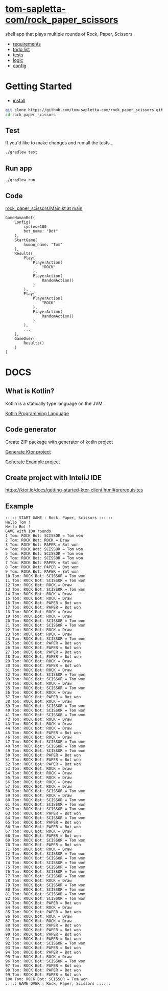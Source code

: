 # [tom-sapletta-com/rock_paper_scissors](https://github.com/tom-sapletta-com/rock_paper_scissors)

shell app that plays multiple rounds of Rock, Paper, Scissors

+ [requirements](DOCS/requirements.md)
+ [todo list](DOCS/todo.md)
+ [tests](DOCS/tests.md)
+ [logic](DOCS/logic.md)
+ [config](DOCS/config.md)



# Getting Started

+ [install](DOCS/install.md)

```bash 
git clone https://github.com/tom-sapletta-com/rock_paper_scissors.git
cd rock_paper_scissors
```

## Test
If you'd like to make changes and run all the tests...
```bash
./gradlew test
```

## Run app
```bash
./gradlew run
```


## Code

[rock_paper_scissors/Main.kt at main](https://github.com/tom-sapletta-com/rock_paper_scissors/blob/main/src/main/kotlin/Main.kt)

```
GameHumanBot(
    Config(
        cycles=100
        bot_name: "Bot"
    ),
    StartGame(
        human_name: "Tom"
    ),  
    Results(
        Play(
            PlayerAction(
                "ROCK"
            ),
            PlayerAction(
                RandomAction()
            )
        ),
        Play(
            PlayerAction(
                "ROCK"
            ),
            PlayerAction(
                RandomAction()
            )
        ),
        ...
    ),
    GameOver(
        Results()
    )
)
```
# DOCS

## What is Kotlin?

Kotlin is a statically type language on the JVM.

[Kotlin Programming Language](https://kotlinlang.org/)

## Code generator
Create ZIP package with generator of kotlin project

[Generate Ktor project](https://start.ktor.io/)

[Generate Example project](https://start.ktor.io/#/final?name=game&website=example.com&artifact=com.example.game&kotlinVersion=1.7.20&ktorVersion=2.1.2&buildSystem=GRADLE_KTS&engine=NETTY&configurationIn=CODE&addSampleCode=true&plugins=)


## Create project with InteliJ IDE

https://ktor.io/docs/getting-started-ktor-client.html#prerequisites


## Example
            
    ::::: START GAME : Rock, Paper, Scissors ::::::
    Hello Tom !
    Hello Bot !
    GAME with 100 rounds
    1 Tom: ROCK Bot: SCISSOR = Tom won
    2 Tom: ROCK Bot: ROCK = Draw
    3 Tom: ROCK Bot: PAPER = Bot won
    4 Tom: ROCK Bot: SCISSOR = Tom won
    5 Tom: ROCK Bot: SCISSOR = Tom won
    6 Tom: ROCK Bot: SCISSOR = Tom won
    7 Tom: ROCK Bot: PAPER = Bot won
    8 Tom: ROCK Bot: PAPER = Bot won
    9 Tom: ROCK Bot: PAPER = Bot won
    10 Tom: ROCK Bot: SCISSOR = Tom won
    11 Tom: ROCK Bot: SCISSOR = Tom won
    12 Tom: ROCK Bot: ROCK = Draw
    13 Tom: ROCK Bot: SCISSOR = Tom won
    14 Tom: ROCK Bot: ROCK = Draw
    15 Tom: ROCK Bot: ROCK = Draw
    16 Tom: ROCK Bot: PAPER = Bot won
    17 Tom: ROCK Bot: PAPER = Bot won
    18 Tom: ROCK Bot: ROCK = Draw
    19 Tom: ROCK Bot: ROCK = Draw
    20 Tom: ROCK Bot: SCISSOR = Tom won
    21 Tom: ROCK Bot: SCISSOR = Tom won
    22 Tom: ROCK Bot: ROCK = Draw
    23 Tom: ROCK Bot: ROCK = Draw
    24 Tom: ROCK Bot: SCISSOR = Tom won
    25 Tom: ROCK Bot: PAPER = Bot won
    26 Tom: ROCK Bot: PAPER = Bot won
    27 Tom: ROCK Bot: PAPER = Bot won
    28 Tom: ROCK Bot: PAPER = Bot won
    29 Tom: ROCK Bot: ROCK = Draw
    30 Tom: ROCK Bot: PAPER = Bot won
    31 Tom: ROCK Bot: ROCK = Draw
    32 Tom: ROCK Bot: SCISSOR = Tom won
    33 Tom: ROCK Bot: SCISSOR = Tom won
    34 Tom: ROCK Bot: ROCK = Draw
    35 Tom: ROCK Bot: SCISSOR = Tom won
    36 Tom: ROCK Bot: ROCK = Draw
    37 Tom: ROCK Bot: PAPER = Bot won
    38 Tom: ROCK Bot: ROCK = Draw
    39 Tom: ROCK Bot: SCISSOR = Tom won
    40 Tom: ROCK Bot: SCISSOR = Tom won
    41 Tom: ROCK Bot: SCISSOR = Tom won
    42 Tom: ROCK Bot: ROCK = Draw
    43 Tom: ROCK Bot: ROCK = Draw
    44 Tom: ROCK Bot: ROCK = Draw
    45 Tom: ROCK Bot: PAPER = Bot won
    46 Tom: ROCK Bot: ROCK = Draw
    47 Tom: ROCK Bot: SCISSOR = Tom won
    48 Tom: ROCK Bot: SCISSOR = Tom won
    49 Tom: ROCK Bot: SCISSOR = Tom won
    50 Tom: ROCK Bot: PAPER = Bot won
    51 Tom: ROCK Bot: PAPER = Bot won
    52 Tom: ROCK Bot: PAPER = Bot won
    53 Tom: ROCK Bot: ROCK = Draw
    54 Tom: ROCK Bot: ROCK = Draw
    55 Tom: ROCK Bot: ROCK = Draw
    56 Tom: ROCK Bot: ROCK = Draw
    57 Tom: ROCK Bot: ROCK = Draw
    58 Tom: ROCK Bot: SCISSOR = Tom won
    59 Tom: ROCK Bot: ROCK = Draw
    60 Tom: ROCK Bot: SCISSOR = Tom won
    61 Tom: ROCK Bot: SCISSOR = Tom won
    62 Tom: ROCK Bot: SCISSOR = Tom won
    63 Tom: ROCK Bot: PAPER = Bot won
    64 Tom: ROCK Bot: SCISSOR = Tom won
    65 Tom: ROCK Bot: PAPER = Bot won
    66 Tom: ROCK Bot: PAPER = Bot won
    67 Tom: ROCK Bot: ROCK = Draw
    68 Tom: ROCK Bot: PAPER = Bot won
    69 Tom: ROCK Bot: SCISSOR = Tom won
    70 Tom: ROCK Bot: PAPER = Bot won
    71 Tom: ROCK Bot: ROCK = Draw
    72 Tom: ROCK Bot: SCISSOR = Tom won
    73 Tom: ROCK Bot: SCISSOR = Tom won
    74 Tom: ROCK Bot: SCISSOR = Tom won
    75 Tom: ROCK Bot: SCISSOR = Tom won
    76 Tom: ROCK Bot: SCISSOR = Tom won
    77 Tom: ROCK Bot: SCISSOR = Tom won
    78 Tom: ROCK Bot: ROCK = Draw
    79 Tom: ROCK Bot: SCISSOR = Tom won
    80 Tom: ROCK Bot: SCISSOR = Tom won
    81 Tom: ROCK Bot: SCISSOR = Tom won
    82 Tom: ROCK Bot: SCISSOR = Tom won
    83 Tom: ROCK Bot: PAPER = Bot won
    84 Tom: ROCK Bot: ROCK = Draw
    85 Tom: ROCK Bot: PAPER = Bot won
    86 Tom: ROCK Bot: ROCK = Draw
    87 Tom: ROCK Bot: ROCK = Draw
    88 Tom: ROCK Bot: PAPER = Bot won
    89 Tom: ROCK Bot: PAPER = Bot won
    90 Tom: ROCK Bot: PAPER = Bot won
    91 Tom: ROCK Bot: PAPER = Bot won
    92 Tom: ROCK Bot: SCISSOR = Tom won
    93 Tom: ROCK Bot: PAPER = Bot won
    94 Tom: ROCK Bot: PAPER = Bot won
    95 Tom: ROCK Bot: ROCK = Draw
    96 Tom: ROCK Bot: SCISSOR = Tom won
    97 Tom: ROCK Bot: PAPER = Bot won
    98 Tom: ROCK Bot: PAPER = Bot won
    99 Tom: ROCK Bot: PAPER = Bot won
    100 Tom: ROCK Bot: SCISSOR = Tom won
    ::::: GAME OVER : Rock, Paper, Scissors ::::::
